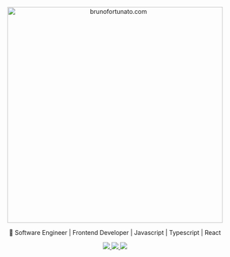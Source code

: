 <p align="center">
  <img src="https://brunofortunato.dev/image/logo.jpg" width="500"
  alt="brunofortunato.com" />
</p>
<p align="center">
🚀 Software Engineer | Frontend Developer | Javascript | Typescript | React
</p>

  <p  align="center">
    <a href="https://github.com/brunoft" alt="GitHub">
      <img src="https://img.shields.io/badge/-GitHub-000?style=flat-square&logo=Github&logoColor=white" />
    </a>
    <a href="https://www.linkedin.com/in/bruno-ft" alt="LinkedIn">
      <img src="https://img.shields.io/badge/-LinkedIn-blue?style=flat-square&logo=Linkedin&logoColor=white" />
    </a>
    <a href="https://brunofortunato.dev/" alt="brunofortunato.dev">
      <img src="https://img.shields.io/badge/BrunoFortunato.dev-lightgrey?style=flat-square" />
    </a>
  </p>

